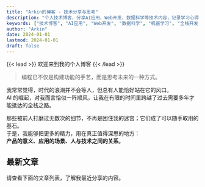 ```yaml
---
title: "Arkin的博客 - 技术分享与思考"
description: "个人技术博客，分享AI应用、Web开发、数据科学等技术内容，记录学习心得和项目经验"
keywords: ["技术博客", "AI应用", "Web开发", "数据科学", "机器学习", "全栈开发"]
author: "Arkin"
date: 2024-01-01
lastmod: 2024-01-01
draft: false
---
```


{{< lead >}}
欢迎来到我的个人博客
{{< /lead >}}

> 编程已不仅是构建功能的手艺，而是思考未来的一种方式。

我常常觉得，时代的浪潮并不会等人，但总有人能恰好站在它的风口。  
AI 的崛起，对我而言恰似一阵顺风，让我在有限的时间里跨越了过去需要多年才能抵达的全栈之路。

那些被前人打磨过无数次的细节，不再是困住我的迷宫；它们成了可以随手取用的基石。  
于是，我能够把更多的精力，用在真正值得深思的地方：  
**产品的意义、应用的场景、人与技术之间的关系**。

## 最新文章

请查看下面的文章列表，了解我最近分享的内容。
